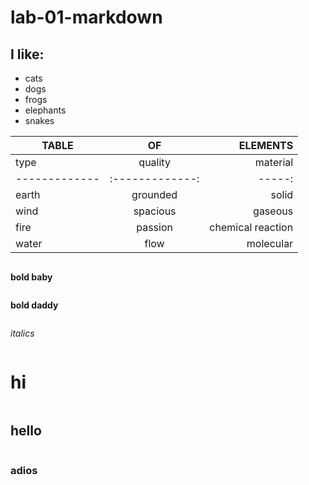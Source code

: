 # lab-01-markdown

## I like:
* cats
* dogs
* frogs
* elephants
* snakes

| TABLE        | OF          | ELEMENTS  |
| ------------- |:-------------:| -----:|
| type        | quality          | material  |
| ------------- |:-------------:| -----:|
| earth      | grounded | solid |
| wind      | spacious      |   gaseous |
| fire | passion      |    chemical reaction |
| water | flow      |    molecular |


````
````
**bold baby**
```
```
__bold daddy__
```
```
*italics*
```
```
# hi
```
```
## hello
```
```

### adios
```



